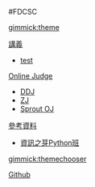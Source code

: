 #FDCSC

<!--
  -- Default theme
  -- (Read: http://dynalon.github.io/mdwiki/#!customizing.md#Theme_chooser)
  -- [gimmick:theme](flatly)
-->

[gimmick:theme](cyborg)

[講義]()

  * [test](article/test.md)

[Online Judge]()

  * [DDJ](http://203.64.191.163)
  * [ZJ](https://zerojudge.tw)
  * [Sprout OJ](https://neoj.sprout.tw)

[參考資料]()

  * [資訊之芽Python班](https://tw-csie-sprout.github.io/py2021/#!index.md)
  
[gimmick:themechooser](選擇主題)

[Github](https://github.com/MorganLee0906/test/)

<!--
[gimmick:Disqus](FDCSC)
-->
